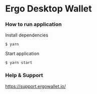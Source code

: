 # Ergo Desktop Wallet


### How to run application

Install dependencies
```
$ yarn
```

Start application
```
$ yarn start
```

### Help & Support

https://support.ergowallet.io/